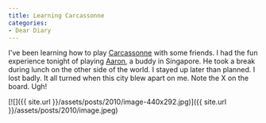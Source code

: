 ```yaml
---
title: Learning Carcassonne
categories:
- Dear Diary
---
```


I've been learning how to play [Carcassonne](http://carcassonneapp.com/) with some friends. I had the fun experience tonight of playing [Aaron](http://hillsidelounge.com/), a buddy in Singapore. He took a break during lunch on the other side of the world. I stayed up later than planned.
I lost badly. It all turned when this city blew apart on me. Note the X on the board. Ugh!

[![]({{ site.url }}/assets/posts/2010/image-440x292.jpg)]({{ site.url }}/assets/posts/2010/image.jpeg)
